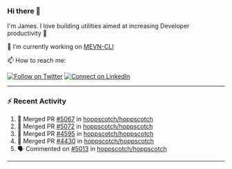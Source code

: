 ### Hi there 👋

I'm James. I love building utilities aimed at increasing Developer productivity :raised_hands: 

🔭 I’m currently working on [MEVN-CLI](https://github.com/madlabsinc/mevn-cli)

📫 How to reach me:

[![Follow on Twitter](https://img.shields.io/badge/--twitter?label=Twitter&logo=Twitter&style=social)](https://twitter.com/james_madhacks) [![Connect on LinkedIn](https://img.shields.io/badge/--linkedin?label=LinkedIn&logo=LinkedIn&style=social)](https://www.linkedin.com/in/jamesgeorge007)

---

### :zap: Recent Activity

<!--START_SECTION:activity-->
1. 🎉 Merged PR [#5067](https://github.com/hoppscotch/hoppscotch/pull/5067) in [hoppscotch/hoppscotch](https://github.com/hoppscotch/hoppscotch)
2. 🎉 Merged PR [#5072](https://github.com/hoppscotch/hoppscotch/pull/5072) in [hoppscotch/hoppscotch](https://github.com/hoppscotch/hoppscotch)
3. 🎉 Merged PR [#4595](https://github.com/hoppscotch/hoppscotch/pull/4595) in [hoppscotch/hoppscotch](https://github.com/hoppscotch/hoppscotch)
4. 🎉 Merged PR [#4430](https://github.com/hoppscotch/hoppscotch/pull/4430) in [hoppscotch/hoppscotch](https://github.com/hoppscotch/hoppscotch)
5. 🗣 Commented on [#5013](https://github.com/hoppscotch/hoppscotch/issues/5013#issuecomment-2862651232) in [hoppscotch/hoppscotch](https://github.com/hoppscotch/hoppscotch)
<!--END_SECTION:activity-->

---

<!--
**jamesgeorge007/jamesgeorge007** is a ✨ _special_ ✨ repository because its `README.md` (this file) appears on your GitHub profile.

Here are some ideas to get you started:

- 🌱 I’m currently learning ...
- 👯 I’m looking to collaborate on ...
- 🤔 I’m looking for help with ...
- 💬 Ask me about ...
- 😄 Pronouns: ...
- ⚡ Fun fact: ...
-->

